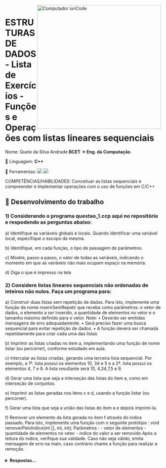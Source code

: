<img src="https://raw.githubusercontent.com/MicaelliMedeiros/micaellimedeiros/master/image/computer-illustration.png" min-width="400px" max-width="400px" width="400px" align="right" alt="Computador iuriCode">

<h1 align="left">
 ESTRUTURAS DE DADOS - Lista de Exercícios - Funções e Operações com listas
lineares sequenciais
</h1>
<p align="left"> 
  Nome: Quele da Silva Andrade <strong>BCET -> Eng. da Computação</strong>.<br>
</p>

<p align="left">
  🦄 Linguagem: <strong>C++</strong>
</p>

<p align="left">
  💼 Ferramentas: 
   <img src="https://img.shields.io/badge/C%2B%2B-00599C?style=for-the-badge&logo=c%2B%2B&logoColor=white"/>  <img src="https://img.shields.io/badge/GitHub-100000?style=for-the-badge&logo=github&logoColor=white"/>
</p>

<p align="left">
  COMPETÊNCIAS/HABILIDADES: Conceituar as listas sequenciais e compreender e implementar
operações com o uso de funções em C/C++
</p>


## 🔧 Desenvolvimento do trabalho

### 1) Considerando o programa questao_1.ccp aqui no repositório e respodendo as perguntas abaixo:

<p>
a) Identifique as variáveis globais e locais. Quando identificar uma variável local, especifique o
escopo da mesma.
</p>
<p>
b) Identifique, em cada função, o tipo de passagem de parâmetros.
</p>
<p>
c) Mostre, passo a passo, o valor de todas as variáveis, indicando o momento em que as variáveis
não mais ocupam espaço na memória.
</p>
<p>
d) Diga o que é impresso na tela
</p>

### 2)  Considere listas lineares sequenciais não ordenadas de inteiros não nulos. Faça um programa para:

<p>
a) Construir duas listas sem repetição de dados. Para isto, implemente uma função de nome
inserirSemRepetir que receba como parâmetros: o vetor de dados, o elemento a ser inserido, a
quantidade de elementos no vetor e o tamanho máximo definido para o vetor.
Note:
• Deverão ser emitidas mensagens de erro adequadamente.
• Será preciso fazer uma busca sequencial para evitar repetição de dados.
• A função deverá ser chamada repetidamente para criar cada uma das listas
</p>
<p>
b) Imprimir as listas criadas no item a, implementando uma função de nome listar (ou percorrer),
conforme estudado em aula.
</p>
<p>
c) Intercalar as listas criadas, gerando uma terceira lista sequencial. Por exemplo, a 1ª. lista possui
os elementos 10, 34 e 5 e a 2ª. lista possui os elementos 4, 7 e 9. A lista resultante será 10, 4,34,7,5
e 9.
</p>
<p>
d) Gerar uma lista que seja a interseção das listas do item a, como em interseção de conjuntos.
</p>
<p>
e) Imprimir as listas geradas nos itens c e d, usando a função listar (ou percorrer).
</p>
<p>
f) Gerar uma lista que seja a união das listas do item a e depois imprimi-la.
</p>
<p>
f) Remover um elemento da lista gerada no item f através do índice passado. Para isto,
implemente uma função com o seguinte protótipo :
void removerPeloIndice(int [], int, int);
Parâmetros :
- vetor de elementos
- quantidade de elementos no vetor
- índice do valor a ser removido
Após a leitura do índice, verifique sua validade. Caso não seja válido, emita mensagem de
erro na main, caso contrário chame a função para realizar a remoção.
</p>

 
<h4 align="left">
<details>
<summary>Respostas...</summary>

## Questão 1:
   #### a)
 Variável global é int x = 20 e variáveis locais são int numero = 10, outroNumero escopo main, int valor = 100 e numero escopo teste2, int valor = 200 e n escopo teste3, numero escopo teste1. A forma de identificar é que variáveis locais são declaradas fora da função, usada por todo programa e ocupa memória até que o programa finalize. Já as locais, são declaradas dentro da função, podendo ser usada somente dentro da mesma e a memória só é ocupada quando a função estiver sendo executada. 
 
  #### b)
 Função Teste1 e Teste3 o tipo de passagem é por valor e Teste2 por referência.
 
  #### c)
 Na função TESTE 1 -> A variável local numero no escopo: Teste1 tem seu valor zero inicial e a variável global x tem seu valor 20, quando faz o incremento o valor é somado com +1, assim sendo 21. Mas, o “Valor de número (após Teste1)” será 10, pois ler a variável local declarada no main. Após, executar não ocupa mais espaço na memória.
 
Na função TESTE 2 -> A variável local valor e a variável global numero no escopo: Teste 2. A variável valor tem valor de 100 já definido, e a variável numero recebe o valor do endereço de memória e o valor foi definido na função main de 10. Após, executar não ocupa mais espaço na memória. E ocorre mais uma incrementação, logo x++ vai ser igual a 22. 
 
Na função TESTE 3 -> Todas as variáveis do escopo da função Teste3 são locais. A variável número como na função Teste2 foi mudada o seu valor através do endereço de memória, numero passa a ser 110, que é justamente o valor que a variável n carrega, assim, o return n irá nos retornar 310. Já o x -- está decrementando, como antes o valor era x++ igual a 22, agora será 21.

 #### d)
 
Valor de número (após Teste1) = 10
 
X = 21
 
Valor de número (após Teste2) = 110
 
X = 22
 
Valor de outro número (após Teste3) = 310
 
X = 21

 
 ## Questão 2:
 
 A resposta está no códido Estrutura_de_dados1.ccp
 
